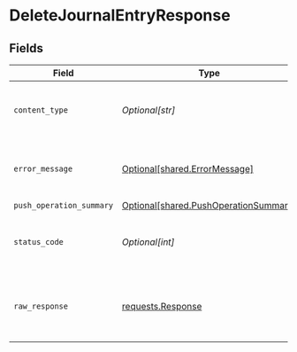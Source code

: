# DeleteJournalEntryResponse


## Fields

| Field                                                                                    | Type                                                                                     | Required                                                                                 | Description                                                                              |
| ---------------------------------------------------------------------------------------- | ---------------------------------------------------------------------------------------- | ---------------------------------------------------------------------------------------- | ---------------------------------------------------------------------------------------- |
| `content_type`                                                                           | *Optional[str]*                                                                          | :heavy_check_mark:                                                                       | HTTP response content type for this operation                                            |
| `error_message`                                                                          | [Optional[shared.ErrorMessage]](undefined/models/shared/errormessage.md)                 | :heavy_minus_sign:                                                                       | Your API request was not properly authorized.                                            |
| `push_operation_summary`                                                                 | [Optional[shared.PushOperationSummary]](undefined/models/shared/pushoperationsummary.md) | :heavy_minus_sign:                                                                       | OK                                                                                       |
| `status_code`                                                                            | *Optional[int]*                                                                          | :heavy_check_mark:                                                                       | HTTP response status code for this operation                                             |
| `raw_response`                                                                           | [requests.Response](https://requests.readthedocs.io/en/latest/api/#requests.Response)    | :heavy_minus_sign:                                                                       | Raw HTTP response; suitable for custom response parsing                                  |